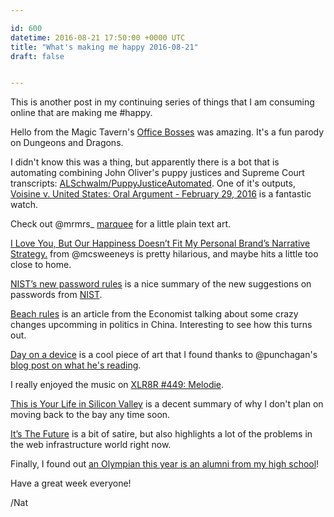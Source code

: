 ```yaml
---

id: 600
datetime: 2016-08-21 17:50:00 +0000 UTC
title: "What's making me happy 2016-08-21"
draft: false


---
```


This is another post in my continuing series of things that I am consuming online that are making me #happy.

Hello from the Magic Tavern's [Office Bosses](http://hellofromthemagictavern.com/2015/10/12/32-offices-bosses/) was amazing. It's a fun parody on Dungeons and Dragons.

I didn't know this was a thing, but apparently there is a bot that is automating combining John Oliver's puppy justices and Supreme Court transcripts: [ALSchwalm/PuppyJusticeAutomated](https://github.com/ALSchwalm/PuppyJusticeAutomated). One of it's outputs, [Voisine v. United States: Oral Argument - February 29, 2016](https://www.youtube.com/watch?v=H5lLpEG6AII&feature=youtu.be) is a fantastic watch.

Check out @mrmrs_ [marquee](http://mrmrs.io/marquee/) for a little plain text art.

[I Love You, But Our Happiness Doesn’t Fit My Personal Brand’s Narrative Strategy.](https://www.mcsweeneys.net/articles/i-love-you-but-our-happiness-doesnt-fit-my-personal-brands-narrative-strategy) from @mcsweeneys is pretty hilarious, and maybe hits a little too close to home.

[NIST’s new password rules](https://nakedsecurity.sophos.com/2016/08/18/nists-new-password-rules-what-you-need-to-know/) is a nice summary of the new suggestions on passwords from [NIST](https://en.wikipedia.org/wiki/National_Institute_of_Standards_and_Technology).

[Beach rules](http://www.economist.com/news/leaders/21705328-rumours-china-have-become-everyones-problem-beach-rules?fsrc=scn/tw/te/pe/ed/beachrules) is an article from the Economist talking about some crazy changes upcomming in politics in China. Interesting to see how this turns out.

[Day on a device](http://www.pierrebuttin.com/work/dayonadevice/) is a cool piece of art that I found thanks to @punchagan's [blog post on what he's reading](https://punchagan.muse-amuse.in/posts/what-i-liked-2016-07-10.html).

I really enjoyed the music on [XLR8R #449: Melodie](http://pca.st/NPGp).

[This is Your Life in Silicon Valley](https://medium.com/@subes01/this-is-your-life-in-silicon-valley-933091235095#.f1p1vjga2) is a decent summary of why I don't plan on moving back to the bay any time soon.

[It’s The Future](https://circleci.com/blog/its-the-future/) is a bit of satire, but also highlights a lot of the problems in the web infrastructure world right now.

Finally, I found out [an Olympian this year is an alumni from my high school](http://www.pressdemocrat.com/sports/5983992-181/gold-medalist-maya-dirado-visits)!

Have a great week everyone!

/Nat
